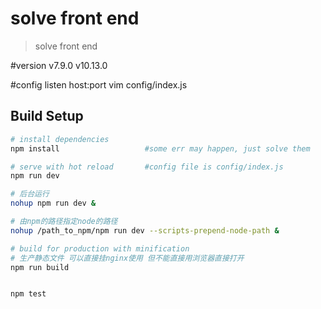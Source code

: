 # solve front end

> solve front end


#version
v7.9.0
v10.13.0


#config listen host:port
vim config/index.js

## Build Setup


``` bash
# install dependencies
npm install                   #some err may happen, just solve them

# serve with hot reload       #config file is config/index.js 
npm run dev

# 后台运行
nohup npm run dev &

# 由npm的路径指定node的路径
nohup /path_to_npm/npm run dev --scripts-prepend-node-path &

# build for production with minification
# 生产静态文件 可以直接挂nginx使用 但不能直接用浏览器直接打开
npm run build


npm test
```

